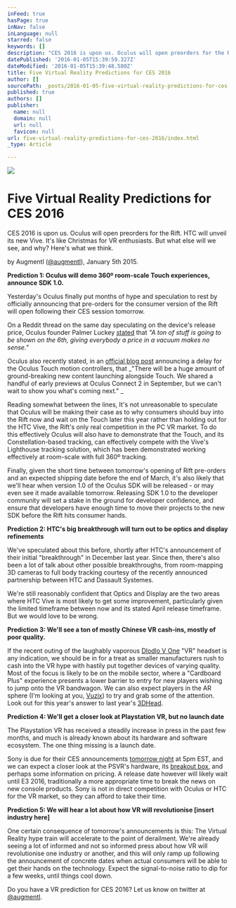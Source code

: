 ```yaml
---
inFeed: true
hasPage: true
inNav: false
inLanguage: null
starred: false
keywords: []
description: "CES 2016 is upon us. Oculus will open preorders for the Rift. HTC will unveil its new Vive. It's like Christmas for VR enthusiasts. But what else will we see, and why? Here's what we think."
datePublished: '2016-01-05T15:39:59.327Z'
dateModified: '2016-01-05T15:39:48.580Z'
title: Five Virtual Reality Predictions for CES 2016
author: []
sourcePath: _posts/2016-01-05-five-virtual-reality-predictions-for-ces-2016.md
published: true
authors: []
publisher:
  name: null
  domain: null
  url: null
  favicon: null
url: five-virtual-reality-predictions-for-ces-2016/index.html
_type: Article

---
```

![](https://s3-us-west-2.amazonaws.com/the-grid-img/p/91a72f1b600d25c723cdebf26e660524a2c8951e.jpg)

# Five Virtual Reality Predictions for CES 2016

CES 2016 is upon us. Oculus will open preorders for the Rift. HTC will unveil its new Vive. It's like Christmas for VR enthusiasts. But what else will we see, and why? Here's what we think.

by Augmentl ([@augmentl][0]), January 5th 2015\.

**Prediction 1: Oculus will demo 360º room-scale Touch experiences, announce SDK 1.0\.**

Yesterday's  Oculus finally put months of hype and speculation to rest by officially announcing that pre-orders for the consumer version of the Rift will open following their CES session tomorrow.  

On a Reddit thread on the same day speculating on the device's release price, Oculus founder Palmer Luckey [stated][1] that _"A ton of stuff is going to be shown on the 6th, giving everybody a price in a vacuum makes no sense."_

Oculus also recently stated, in an [official blog post][2] announcing a delay for the Oculus Touch motion controllers, that _"There will be a huge amount of ground-breaking new content launching alongside Touch. We shared a handful of early previews at Oculus Connect 2 in September, but we can't wait to show you what's coming next." _

Reading somewhat between the lines, It's not unreasonable to speculate that Oculus will be making their case as to why consumers should buy into the Rift now and wait on the Touch later this year rather than holding out for the HTC Vive, the Rift's only real competition in the PC VR market. To do this effectively Oculus will also have to demonstrate that the Touch, and its Constellation-based tracking, can effectively compete with the Vive's Lighthouse tracking solution, which has been demonstrated working effectively at room-scale with full 360º tracking.

Finally, given the short time between tomorrow's opening of Rift pre-orders and an expected shipping date before the end of March, it's also likely that we'll hear when version 1.0 of the Oculus SDK will be released - or may even see it made available tomorrow. Releasing SDK 1.0 to the developer community will set a stake in the ground for developer confidence, and ensure that developers have enough time to move their projects to the new SDK before the Rift hits consumer hands.

**Prediction 2: HTC's big breakthrough will turn out to be optics and display refinements**

We've speculated about this before, shortly after HTC's announcement of their initial "breakthrough" in December last year. Since then, there's also been a lot of talk about other possible breakthroughs, from room-mapping 3D cameras to full body tracking courtesy of the recently announced partnership between HTC and Dassault Systemes. 

We're still reasonably confident that Optics and Display are the two areas where HTC Vive is most likely to get some improvement, particularly given the limited timeframe between now and its stated April release timeframe. But we would love to be wrong. 

**Prediction 3: We'll see a ton of mostly Chinese VR cash-ins, mostly of poor quality.**

If the recent outing of the laughably vaporous [Dlodlo V One][3] "VR" headset is any indication, we should be in for a treat as smaller manufacturers rush to cash into the VR hype with hastily put together devices of varying quality. Most of the focus is likely to be on the mobile sector, where a "Cardboard Plus" experience presents a lower barrier to entry for new players wishing to jump onto the VR bandwagon. We can also expect players in the AR sphere (I'm looking at you, [Vuzix][4]) to try and grab some of the attention. Look out for this year's answer to last year's [3DHead][5].

**Prediction 4: We'll get a closer look at Playstation VR, but no launch date**

The Playstation VR has received a steadily increase in press in the past few months, and much is already known about its hardware and software ecosystem. The one thing missing is a launch date. 

Sony is due for their CES announcements [tomorrow night][6] at 5pm EST, and we can expect a closer look at the PSVR's hardware, its [breakout box][7], and perhaps some information on pricing. A release date however will likely wait until E3 2016, traditionally a more appropriate time to break the news on new console products. Sony is not in direct competition with Oculus or HTC for the VR market, so they can afford to take their time.

**Prediction 5: We will hear a lot about how VR will revolutionise \[insert industry here\]**

One certain consequence of tomorrow's announcements is this: The Virtual Reality hype train will accelerate to the point of derailment. We're already seeing a lot of informed and not so informed press about how VR will revolutionise one industry or another, and this will only ramp up following the announcement of concrete dates when actual consumers will be able to get their hands on the technology. Expect the signal-to-noise ratio to dip for a few weeks, until things cool down. 

Do you have a VR prediction for CES 2016? Let us know on twitter at [@augmentl][0].

[0]: http://twitter.com/augmentl
[1]: https://www.reddit.com/r/oculus/comments/3zfa1f/oculus_rift_preorders_to_open_on_january_6/cym60y0
[2]: https://www.oculus.com/en-us/blog/update-on-oculus-touch-ship-date/
[3]: http://augmentl.io/meet-the-dlodlo-v-one-the-worlds-most-dubious-vr-headset/
[4]: http://augmentl.io/ces-does-not-understand-vr/
[5]: http://www.beverlyhills3d.com/
[6]: https://blog.sony.com/ces/
[7]: http://www.eurogamer.net/articles/digitalfoundry-2015-playstation-vr-external-processor-revealed